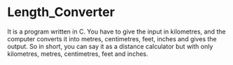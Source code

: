# Length_Converter
It is a program written in C. You have to give the input in kilometres, and the computer converts it into metres, centimetres, feet, inches and gives the output. So in short, you can say it as a distance calculator but with only kilometres, metres, centimetres, feet and inches.
